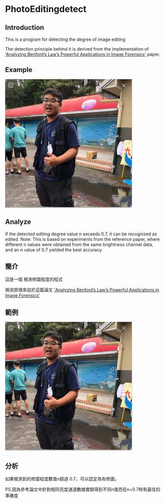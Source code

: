 # PhotoEditingdetect

## Introduction
This is a program for detecting the degree of image editing

The detection principle behind it is derived from the implementation of ['Analyzing Benford’s Law’s Powerful Applications in Image Forensics'](https://www.mdpi.com/2076-3417/11/23/11482) paper.


## Example

![image](https://github.com/donglintsai59/PhotoEditingdetect/blob/main/Photo/dec.jpg)

## Analyze

If the detected editing degree value n exceeds 0.7, it can be recognized as edited.
Note: This is based on experiments from the reference paper, where different n values were obtained from the same brightness channel data, and an n value of 0.7 yielded the best accuracy.
## 簡介

這是一個 檢測修圖程度的程式

檢測原理來自於這篇論文 ['Analyzing Benford’s Law’s Powerful Applications in Image Forensics'](https://www.mdpi.com/2076-3417/11/23/11482)


## 範例

![image](https://github.com/donglintsai59/PhotoEditingdetect/blob/main/Photo/dec.jpg)

## 分析

如果檢測到的修圖程度數值n超過 0.7，可以認定為有修圖。

PS.因為參考論文中針對相同亮度通道數據實驗得到不同n值而在n=0.7時有最佳的準確度


